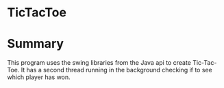 # TicTacToe

# Summary
This program uses the swing libraries from the Java api to create Tic-Tac-Toe. It has a second thread running in the background checking if to see which player has won. 
